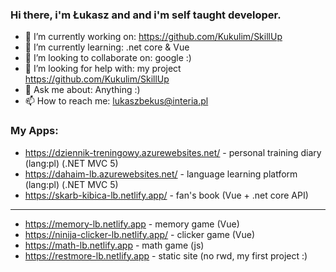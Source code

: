 ### Hi there, i'm Łukasz and and i'm self taught developer.


- 🔭 I’m currently working on: https://github.com/Kukulim/SkillUp
- 🌱 I’m currently learning: .net core & Vue
- 👯 I’m looking to collaborate on: google :)
- 🤔 I’m looking for help with: my project https://github.com/Kukulim/SkillUp
- 💬 Ask me about: Anything :)
- 📫 How to reach me: lukaszbekus@interia.pl

### My Apps:
 - https://dziennik-treningowy.azurewebsites.net/ - personal training diary (lang:pl) (.NET MVC 5)
 - https://dahaim-lb.azurewebsites.net/ - language learning platform (lang:pl) (.NET MVC 5)
 - https://skarb-kibica-lb.netlify.app/ - fan's book (Vue + .net core API)
 ---------------------
 - https://memory-lb.netlify.app - memory game  (Vue)
 - https://ninija-clicker-lb.netlify.app/ - clicker game (Vue)
 - https://math-lb.netlify.app - math game (js)
 - https://restmore-lb.netlify.app - static site (no rwd, my first project :)
